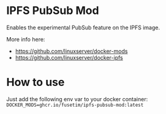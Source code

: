 # IPFS PubSub Mod

Enables the experimental PubSub feature on the IPFS image.

More info here:
- https://github.com/linuxserver/docker-mods
- https://github.com/linuxserver/docker-ipfs

# How to use

Just add the following env var to your docker container:
`DOCKER_MODS=ghcr.io/fusetim/ipfs-pubsub-mod:latest`